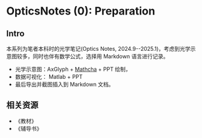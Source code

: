 # OpticsNotes (0): Preparation

## Intro

本系列为笔者本科时的光学笔记(Optics Notes, 2024.9--2025.1)，考虑到光学示意图较多，同时也伴有数学公式，选择用 Markdown 语言进行记录。

- 光学示意图：AxGlyph + [Mathcha](https://www.mathcha.io/editor) + PPT 绘制，
- 数据可视化： Matlab + PPT 
- 最后导出并截图插入到 Markdown 文档。

## 相关资源

- 《教材》
- 《辅导书》